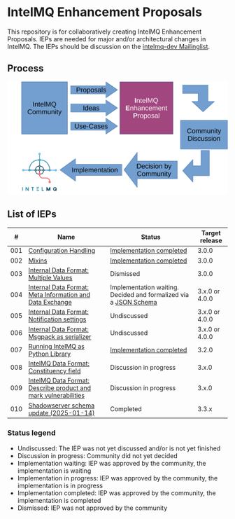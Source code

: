 # IntelMQ Enhancement Proposals

This repository is for collaboratively creating IntelMQ Enhancement Proposals.
IEPs are needed for major and/or architectural changes in IntelMQ.
The IEPs should be discussion on the [intelmq-dev Mailinglist](https://lists.cert.at/cgi-bin/mailman/listinfo/intelmq-dev).

## Process

![The IEP Process](static/process-diagram.svg)

## List of IEPs

| #   | Name                                                                                  | Status                                                                                     | Target release |
| --- | ------------------------------------------------------------------------------------- | ------------------------------------------------------------------------------------------ | -------------- |
| 001 | [Configuration Handling](001/)                                                        | [Implementation completed](https://github.com/certtools/intelmq/projects/9)                | 3.0.0          |
| 002 | [Mixins](002/)                                                                        | [Implementation completed](https://github.com/certtools/intelmq/projects/10)               | 3.0.0          |
| 003 | [Internal Data Format: Multiple Values](003/)                                         | Dismissed                                                                                  | 3.0.0          |
| 004 | [Internal Data Format: Meta Information and Data Exchange](004/)                      | Implementation waiting. Decided and formalized via a [JSON Schema](004/schema/schema.json) | 3.x.0 or 4.0.0 |
| 005 | [Internal Data Format: Notification settings](005/)                                   | Undiscussed                                                                                | 3.x.0 or 4.0.0 |
| 006 | [Internal Data Format: Msgpack as serializer](006/)                                   | Undiscussed                                                                                | 3.x.0 or 4.0.0 |
| 007 | [Running IntelMQ as Python Library](007/)                                             | [Implementation completed](https://github.com/certtools/intelmq/blob/3.2.0/NEWS.md)        | 3.2.0          |
| 008 | [IntelMQ Data Format: Constituency field](008/)                                       | Discussion in progress                                                                     | 3.x.0          |
| 009 | [IntelMQ Data Format: Describe product and mark vulnerabilities](009/)                | Discussion in progress                                                                     | 3.x.0          |
| 010 | [Shadowserver schema update (2025-01-14)](010/) | Completed                                                                     | 3.3.x          |

### Status legend
* Undiscussed: The IEP was not yet discussed and/or is not yet finished
* Discussion in progress: Community did not yet decided
* Implementation waiting: IEP was approved by the community, the implementation is waiting
* Implementation in progress: IEP was approved by the community, the implementation is in progress
* Implementation completed: IEP was approved by the community, the implementation is completed
* Dismissed: IEP was not approved by the community
